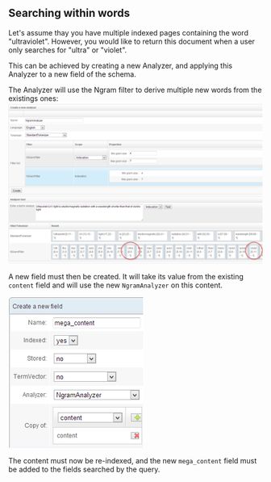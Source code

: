 ## Searching within words

Let's assume thay you have multiple indexed pages containing the word "ultraviolet". However, you would like to return this document when a user only searches for "ultra" or "violet".

This can be achieved by creating a new Analyzer, and applying this Analyzer to a new field of the schema.

The Analyzer will use the Ngram filter to derive multiple new words from the existings ones:
![ngram](ngram.png)

A new field must then be created. It will take its value from the existing `content` field and will use the new `NgramAnalyzer` on this content.

![ngram field](ngram_field.png)

The content must now be re-indexed, and the new `mega_content` field must be added to the fields searched by the query.
